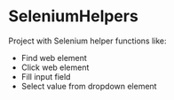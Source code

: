 # SeleniumHelpers

Project with Selenium helper functions like:
- Find web element
- Click web element
- Fill input field
- Select value from dropdown element
